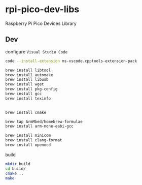 # rpi-pico-dev-libs

Raspberry Pi Pico Devices Library

## Dev

configure `Visual Studio Code`

```sh
code --install-extension ms-vscode.cpptools-extension-pack
```

```sh
brew install libtool 
brew install automake 
brew install libusb 
brew install wget 
brew install pkg-config 
brew install gcc 
brew install texinfo

 
brew install cmake

brew tap ArmMbed/homebrew-formulae
brew install arm-none-eabi-gcc

brew install minicom
brew install clang-format
brew install openocd
```

build 
```sh
mkdir build
cd build/
cmake ..
make
```